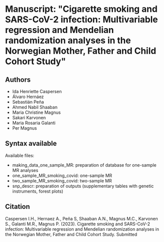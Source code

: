 # Manuscript: "Cigarette smoking and SARS-CoV-2 infection: Multivariable regression and Mendelian randomization analyses in the Norwegian Mother, Father and Child Cohort Study"
## Authors
- Ida Henriette Caspersen
- Álvaro Hernáez
- Sebastián Peña
- Ahmed Nabil Shaaban
- Maria Christine Magnus
- Sakari Karvonen
- Maria Rosaria Galanti
- Per Magnus


## Syntax available
Available files: 
- making_data_one_sample_MR: preparation of database for one-sample MR analyses
- one_sample_MR_smoking_covid: one-sample MR
- two_sample_MR_smoking_covid: two-sample MR
- snp_descr: preparation of outputs (supplementary tables with genetic instruments, forest plots)


## Citation
Caspersen I.H., Hernaez A., Peña S, Shaaban A.N., Magnus M.C., Karvonen S., Galanti M.R., Magnus P. (2023). Cigarette smoking and SARS-CoV-2 infection: Multivariable regression and Mendelian randomization analyses in the Norwegian Mother, Father and Child Cohort Study. Submitted
